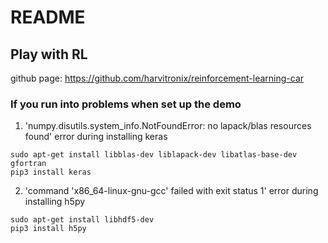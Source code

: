 # README

## Play with RL
github page: https://github.com/harvitronix/reinforcement-learning-car
### If you run into problems when set up the demo
1. 'numpy.disutils.system_info.NotFoundError: no lapack/blas resources found' error during installing keras

```shell
sudo apt-get install libblas-dev liblapack-dev libatlas-base-dev gfortran
pip3 install keras
```

2. 'command 'x86_64-linux-gnu-gcc' failed with exit status 1' error during installing h5py

```shell
sudo apt-get install libhdf5-dev
pip3 install h5py
```

